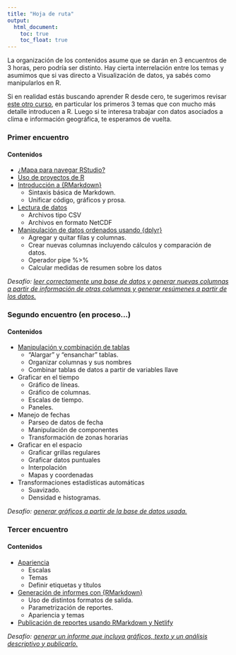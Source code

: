 ```yaml
---
title: "Hoja de ruta"
output: 
  html_document:
    toc: true
    toc_float: true
---
```


La organización de los contenidos asume que se darán en 3 encuentros de 3 horas, pero podría ser distinto. Hay cierta interrelación entre los temas y asumimos que si vas directo a Visualización de datos, ya sabés como manipularlos en R.

Si en realidad estás buscando aprender R desde cero, te sugerimos revisar [este otro curso](https://paocorrales.github.io/deExcelaR/), en particular los primeros 3 temas que con mucho más detalle introducen a R. Luego si te interesa trabajar con datos asociados a clima e información geográfica, te esperamos de vuelta.

### Primer encuentro

#### Contenidos

- [¿Mapa para navegar RStudio?](01-introduccion.html)
- [Uso de proyectos de R](02-proyectos.html)
- [Introducción a {RMarkdown}](03-reportes-I.html)
  - Sintaxis básica de Markdown.
  - Unificar código, gráficos y prosa.
- [Lectura de datos](04-lectura.html)
  - Archivos tipo CSV
  - Archivos en formato NetCDF
- [Manipulación de datos ordenados usando {dplyr}](05-dplyr.html)
  - Agregar y quitar filas y columnas.
  - Crear nuevas columnas incluyendo cálculos y comparación de datos.
  - Operador pipe %>%
  - Calcular medidas de resumen sobre los datos


*Desafío: [leer correctamente una base de datos y generar nuevas columnas a partir de información de otras columnas y generar resúmenes a partir de los datos.](desafio-1html)*


### Segundo encuentro (en proceso...)

#### Contenidos

- [Manipulación y combinación de tablas](08-dplyr-tidyr-II.html)
    - “Alargar” y “ensanchar” tablas.	
    - Organizar columnas y sus nombres
    - Combinar tablas de datos a partir de variables llave
- Graficar en el tiempo
  - Gráfico de líneas.
  - Gráfico de columnas.
  - Escalas de tiempo.
  - Paneles.
- Manejo de fechas
  - Parseo de datos de fecha
  - Manipulación de componentes
  - Transformación de zonas horarias
- Graficar en el espacio
  - Graficar grillas regulares
  - Graficar datos puntuales
  - Interpolación
  - Mapas y coordenadas
- Transformaciones estadísticas automáticas 
  - Suavizado.
  - Densidad e histogramas.

*Desafío: [generar gráficos a partir de la base de datos usada.](desafio-2.html)*

### Tercer encuentro

#### Contenidos

- [Apariencia](10-ggplot-III.html)
    - Escalas
    - Temas
    - Definir etiquetas y títulos
- [Generación de informes con {RMarkdown}](11-reportes-II.html)
    - Uso de distintos formatos de salida.
    - Parametrización de reportes.
    - Apariencia y temas
- [Publicación de reportes usando RMarkdown y Netlify](12-publicar.html) 

*Desafío: [generar un informe que incluya gráficos, texto y un análisis descriptivo y publicarlo.](desafio-3.html)*

